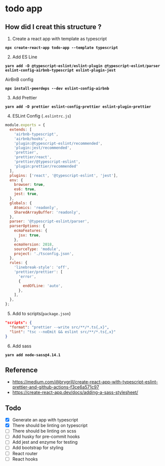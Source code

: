 # todo app

## How did I creat this structure ?

1. Create a react app with template as typescript

**`npx create-react-app todo-app --template typescript`**

2. Add ES Line

**`yarn add -D @typescript-eslint/eslint-plugin @typescript-eslint/parser eslint-config-airbnb-typescript eslint-plugin-jest`**

AirBnB config

**`npx install-peerdeps --dev eslint-config-airbnb`**

3. Add Prettier

**`yarn add -D prettier eslint-config-prettier eslint-plugin-prettier`**

4. ESLint Config (`.eslintrc.js`)

```javascript
module.exports = {
  extends: [
    'airbnb-typescript',
    'airbnb/hooks',
    'plugin:@typescript-eslint/recommended',
    'plugin:jest/recommended',
    'prettier',
    'prettier/react',
    'prettier/@typescript-eslint',
    'plugin:prettier/recommended'
  ],
  plugins: ['react', '@typescript-eslint', 'jest'],
  env: {
    browser: true,
    es6: true,
    jest: true,
  },
  globals: {
    Atomics: 'readonly',
    SharedArrayBuffer: 'readonly',
  },
  parser: '@typescript-eslint/parser',
  parserOptions: {
    ecmaFeatures: {
      jsx: true,
    },
    ecmaVersion: 2018,
    sourceType: 'module',
    project: './tsconfig.json',
  },
  rules: {
    'linebreak-style': 'off',
    'prettier/prettier': [
      'error',
      {
        endOfLine: 'auto',
      },
    ],
  },
};
```

5. Add to scripts(`package.json`)

```json
"scripts": {
  "format": "prettier --write src/**/*.ts{,x}",
  "lint": "tsc --noEmit && eslint src/**/*.ts{,x}"
}

```

6. Add sass

**`yarn add node-sass@4.14.1`**

## Reference

- https://medium.com/@brygrill/create-react-app-with-typescript-eslint-prettier-and-github-actions-f3ce6a571c97
- https://create-react-app.dev/docs/adding-a-sass-stylesheet/

## Todo

- [x] Generate an app with typescript
- [x] There should be linting on typescript
- [ ] There should be linting on scss
- [ ] Add husky for pre-commit hooks
- [ ] Add jest and enzyme for testing
- [ ] Add bootstrap for styling 
- [ ] React router
- [ ] React hooks
